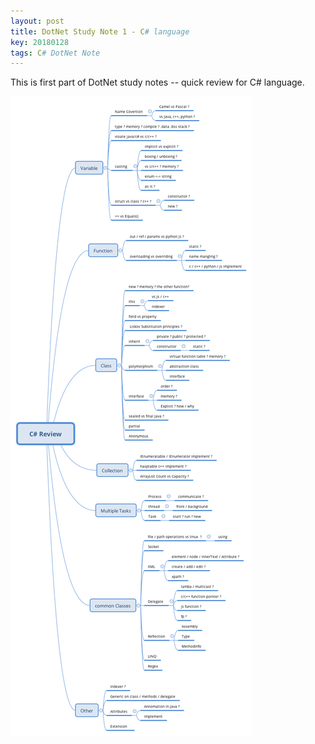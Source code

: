 ```yaml
---
layout: post
title: DotNet Study Note 1 - C# language
key: 20180128
tags: C# DotNet Note
---
```


This is first part of DotNet study notes -- quick review for C# language.

<a class="fabox" href="/assets/img/csharp/Csharp-review.png" target="_blank"><img src="/assets/img/csharp/Csharp-review.png" alt=""/></a>
